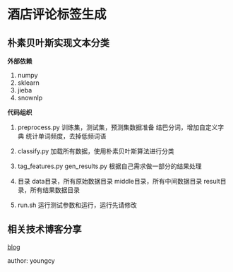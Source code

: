 # 酒店评论标签生成

## 朴素贝叶斯实现文本分类

**外部依赖**

1. numpy
2. sklearn
3. jieba
4. snownlp

**代码组织**

1. preprocess.py
    训练集，测试集，预测集数据准备
    结巴分词，增加自定义字典
    统计单词频度，去掉低频词语

2. classify.py
    加载所有数据，使用朴素贝叶斯算法进行分类

3. tag\_features.py gen\_results.py
    根据自己需求做一部分的结果处理

4. 目录
    data目录，所有原始数据目录
    middle目录，所有中间数据目录
    result目录，所有结果数据目录
5. run.sh
    运行测试参数和运行，运行先请修改


## 相关技术博客分享

[blog](milier.me)

author: youngcy
